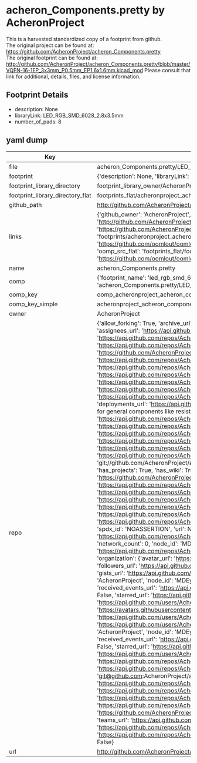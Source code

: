 # acheron_Components.pretty by AcheronProject  
This is a harvested standardized copy of a footprint from github.  
The original project can be found at:  
https://github.com/AcheronProject/acheron_Components.pretty  
The original footprint can be found at:
http://github.com/AcheronProject/acheron_Components.pretty/blob/master/VQFN-16-1EP_3x3mm_P0.5mm_EP1.6x1.6mm.kicad_mod
Please consult that link for additional, details, files, and license information.  
## Footprint Details
* description: None  
* libraryLink: LED_RGB_SMD_6028_2.8x3.5mm  
* number_of_pads: 8  
## yaml dump  
| Key | Value |  
| --- | --- |  
| file | acheron_Components.pretty/LED_RGB_SMD_6028_2.8x3.5mm.kicad_mod |  
| footprint | {'description': None, 'libraryLink': 'LED_RGB_SMD_6028_2.8x3.5mm', 'number_of_pads': 8} |  
| footprint_library_directory | footprint_library_owner/AcheronProject_acheron_Components.pretty |  
| footprint_library_directory_flat | footprints_flat/acheronproject_acheron_components_led_rgb_smd_6028_2_8x3_5mm/working |  
| github_path | http://github.com/AcheronProject/acheron_Components.pretty/blob/master/LED_RGB_SMD_6028_2.8x3.5mm.kicad_mod |  
| links | {'github_owner': 'AcheronProject', 'github_repo_name': 'acheron_Components.pretty', 'github_src': 'http://github.com/AcheronProject/acheron_Components.pretty/blob/master/VQFN-16-1EP_3x3mm_P0.5mm_EP1.6x1.6mm.kicad_mod', 'github_src_repo': 'https://github.com/AcheronProject/acheron_Components.pretty', 'oomp_bot': 'footprints/acheronproject_acheron_components_led_rgb_smd_6028_2_8x3_5mm/working', 'oomp_bot_github': 'https://github.com/oomlout/oomlout_oomp_footprint_bot/tree/main/footprints/acheronproject_acheron_components_led_rgb_smd_6028_2_8x3_5mm/working', 'oomp_src_flat': 'footprints_flat/footprints_flat/acheronproject_acheron_components_led_rgb_smd_6028_2_8x3_5mm/working', 'oomp_src_flat_github': 'https://github.com/oomlout/oomlout_oomp_footprint_src/tree/main/footprints_flat/acheronproject_acheron_components_led_rgb_smd_6028_2_8x3_5mm/working'} |  
| name | acheron_Components.pretty |  
| oomp | {'footprint_name': 'led_rgb_smd_6028_2_8x3_5mm', 'library_name': 'acheron_components', 'original_filename': 'acheron_Components.pretty/LED_RGB_SMD_6028_2.8x3.5mm.kicad_mod', 'owner_name': 'acheronproject'} |  
| oomp_key | oomp_acheronproject_acheron_components_led_rgb_smd_6028_2_8x3_5mm |  
| oomp_key_simple | acheronproject_acheron_components_led_rgb_smd_6028_2_8x3_5mm |  
| owner | AcheronProject |  
| repo | {'allow_forking': True, 'archive_url': 'https://api.github.com/repos/AcheronProject/acheron_Components.pretty/{archive_format}{/ref}', 'archived': False, 'assignees_url': 'https://api.github.com/repos/AcheronProject/acheron_Components.pretty/assignees{/user}', 'blobs_url': 'https://api.github.com/repos/AcheronProject/acheron_Components.pretty/git/blobs{/sha}', 'branches_url': 'https://api.github.com/repos/AcheronProject/acheron_Components.pretty/branches{/branch}', 'clone_url': 'https://github.com/AcheronProject/acheron_Components.pretty.git', 'collaborators_url': 'https://api.github.com/repos/AcheronProject/acheron_Components.pretty/collaborators{/collaborator}', 'comments_url': 'https://api.github.com/repos/AcheronProject/acheron_Components.pretty/comments{/number}', 'commits_url': 'https://api.github.com/repos/AcheronProject/acheron_Components.pretty/commits{/sha}', 'compare_url': 'https://api.github.com/repos/AcheronProject/acheron_Components.pretty/compare/{base}...{head}', 'contents_url': 'https://api.github.com/repos/AcheronProject/acheron_Components.pretty/contents/{+path}', 'contributors_url': 'https://api.github.com/repos/AcheronProject/acheron_Components.pretty/contributors', 'created_at': '2021-03-25T18:37:21Z', 'default_branch': 'master', 'deployments_url': 'https://api.github.com/repos/AcheronProject/acheron_Components.pretty/deployments', 'description': "AcheronProject's KiCad footprint library for general components like resistors, capacitors, ICs and LEDs.", 'disabled': False, 'downloads_url': 'https://api.github.com/repos/AcheronProject/acheron_Components.pretty/downloads', 'events_url': 'https://api.github.com/repos/AcheronProject/acheron_Components.pretty/events', 'fork': False, 'forks': 0, 'forks_count': 0, 'forks_url': 'https://api.github.com/repos/AcheronProject/acheron_Components.pretty/forks', 'full_name': 'AcheronProject/acheron_Components.pretty', 'git_commits_url': 'https://api.github.com/repos/AcheronProject/acheron_Components.pretty/git/commits{/sha}', 'git_refs_url': 'https://api.github.com/repos/AcheronProject/acheron_Components.pretty/git/refs{/sha}', 'git_tags_url': 'https://api.github.com/repos/AcheronProject/acheron_Components.pretty/git/tags{/sha}', 'git_url': 'git://github.com/AcheronProject/acheron_Components.pretty.git', 'has_discussions': False, 'has_downloads': True, 'has_issues': True, 'has_pages': False, 'has_projects': True, 'has_wiki': True, 'homepage': None, 'hooks_url': 'https://api.github.com/repos/AcheronProject/acheron_Components.pretty/hooks', 'html_url': 'https://github.com/AcheronProject/acheron_Components.pretty', 'id': 351539470, 'is_template': False, 'issue_comment_url': 'https://api.github.com/repos/AcheronProject/acheron_Components.pretty/issues/comments{/number}', 'issue_events_url': 'https://api.github.com/repos/AcheronProject/acheron_Components.pretty/issues/events{/number}', 'issues_url': 'https://api.github.com/repos/AcheronProject/acheron_Components.pretty/issues{/number}', 'keys_url': 'https://api.github.com/repos/AcheronProject/acheron_Components.pretty/keys{/key_id}', 'labels_url': 'https://api.github.com/repos/AcheronProject/acheron_Components.pretty/labels{/name}', 'language': None, 'languages_url': 'https://api.github.com/repos/AcheronProject/acheron_Components.pretty/languages', 'license': {'key': 'other', 'name': 'Other', 'node_id': 'MDc6TGljZW5zZTA=', 'spdx_id': 'NOASSERTION', 'url': None}, 'merges_url': 'https://api.github.com/repos/AcheronProject/acheron_Components.pretty/merges', 'milestones_url': 'https://api.github.com/repos/AcheronProject/acheron_Components.pretty/milestones{/number}', 'mirror_url': None, 'name': 'acheron_Components.pretty', 'network_count': 0, 'node_id': 'MDEwOlJlcG9zaXRvcnkzNTE1Mzk0NzA=', 'notifications_url': 'https://api.github.com/repos/AcheronProject/acheron_Components.pretty/notifications{?since,all,participating}', 'open_issues': 0, 'open_issues_count': 0, 'organization': {'avatar_url': 'https://avatars.githubusercontent.com/u/63755935?v=4', 'events_url': 'https://api.github.com/users/AcheronProject/events{/privacy}', 'followers_url': 'https://api.github.com/users/AcheronProject/followers', 'following_url': 'https://api.github.com/users/AcheronProject/following{/other_user}', 'gists_url': 'https://api.github.com/users/AcheronProject/gists{/gist_id}', 'gravatar_id': '', 'html_url': 'https://github.com/AcheronProject', 'id': 63755935, 'login': 'AcheronProject', 'node_id': 'MDEyOk9yZ2FuaXphdGlvbjYzNzU1OTM1', 'organizations_url': 'https://api.github.com/users/AcheronProject/orgs', 'received_events_url': 'https://api.github.com/users/AcheronProject/received_events', 'repos_url': 'https://api.github.com/users/AcheronProject/repos', 'site_admin': False, 'starred_url': 'https://api.github.com/users/AcheronProject/starred{/owner}{/repo}', 'subscriptions_url': 'https://api.github.com/users/AcheronProject/subscriptions', 'type': 'Organization', 'url': 'https://api.github.com/users/AcheronProject'}, 'owner': {'avatar_url': 'https://avatars.githubusercontent.com/u/63755935?v=4', 'events_url': 'https://api.github.com/users/AcheronProject/events{/privacy}', 'followers_url': 'https://api.github.com/users/AcheronProject/followers', 'following_url': 'https://api.github.com/users/AcheronProject/following{/other_user}', 'gists_url': 'https://api.github.com/users/AcheronProject/gists{/gist_id}', 'gravatar_id': '', 'html_url': 'https://github.com/AcheronProject', 'id': 63755935, 'login': 'AcheronProject', 'node_id': 'MDEyOk9yZ2FuaXphdGlvbjYzNzU1OTM1', 'organizations_url': 'https://api.github.com/users/AcheronProject/orgs', 'received_events_url': 'https://api.github.com/users/AcheronProject/received_events', 'repos_url': 'https://api.github.com/users/AcheronProject/repos', 'site_admin': False, 'starred_url': 'https://api.github.com/users/AcheronProject/starred{/owner}{/repo}', 'subscriptions_url': 'https://api.github.com/users/AcheronProject/subscriptions', 'type': 'Organization', 'url': 'https://api.github.com/users/AcheronProject'}, 'private': False, 'pulls_url': 'https://api.github.com/repos/AcheronProject/acheron_Components.pretty/pulls{/number}', 'pushed_at': '2023-06-28T04:24:01Z', 'releases_url': 'https://api.github.com/repos/AcheronProject/acheron_Components.pretty/releases{/id}', 'size': 156, 'ssh_url': 'git@github.com:AcheronProject/acheron_Components.pretty.git', 'stargazers_count': 2, 'stargazers_url': 'https://api.github.com/repos/AcheronProject/acheron_Components.pretty/stargazers', 'statuses_url': 'https://api.github.com/repos/AcheronProject/acheron_Components.pretty/statuses/{sha}', 'subscribers_count': 1, 'subscribers_url': 'https://api.github.com/repos/AcheronProject/acheron_Components.pretty/subscribers', 'subscription_url': 'https://api.github.com/repos/AcheronProject/acheron_Components.pretty/subscription', 'svn_url': 'https://github.com/AcheronProject/acheron_Components.pretty', 'tags_url': 'https://api.github.com/repos/AcheronProject/acheron_Components.pretty/tags', 'teams_url': 'https://api.github.com/repos/AcheronProject/acheron_Components.pretty/teams', 'temp_clone_token': None, 'topics': [], 'trees_url': 'https://api.github.com/repos/AcheronProject/acheron_Components.pretty/git/trees{/sha}', 'updated_at': '2022-07-25T13:53:11Z', 'url': 'https://api.github.com/repos/AcheronProject/acheron_Components.pretty', 'visibility': 'public', 'watchers': 2, 'watchers_count': 2, 'web_commit_signoff_required': False} |  
| url | http://github.com/AcheronProject/acheron_Components.pretty |  

